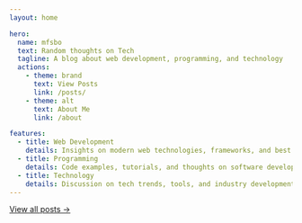 ```yaml
---
layout: home

hero:
  name: mfsbo
  text: Random thoughts on Tech
  tagline: A blog about web development, programming, and technology
  actions:
    - theme: brand
      text: View Posts
      link: /posts/
    - theme: alt
      text: About Me
      link: /about

features:
  - title: Web Development
    details: Insights on modern web technologies, frameworks, and best practices
  - title: Programming
    details: Code examples, tutorials, and thoughts on software development
  - title: Technology
    details: Discussion on tech trends, tools, and industry developments
---
```

<script setup>
import RecentPosts from './.vitepress/theme/components/RecentPosts.vue';
</script>
<RecentPosts :count="5" />

[View all posts →](/posts/)
